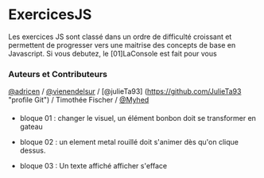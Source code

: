 # ExercicesJS

Les exercices JS sont classé dans un ordre de difficulté croissant et permettent de progresser vers une maitrise des concepts de base en Javascript.
Si vous debutez, le [01]LaConsole est fait pour vous

### Auteurs et Contributeurs

[@adricen](https://github.com/adricen "profile Git") / [@vienendelsur](https://github.com/vienendelsur "profile Git") / [@julieTa93] (https://github.com/JulieTa93 "profile Git") / Timothée Fischer / [@Myhed](https://github.com/Myhed "profile Git")

####

* bloque 01 : changer le visuel, un élément bonbon doit se transformer en gateau

* bloque 02 : un element metal rouillé doit s'animer dès qu'on clique dessus.

* bloque 03 : Un texte affiché afficher s'efface
